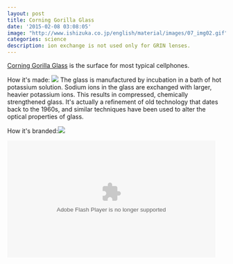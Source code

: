 ```yaml
---
layout: post
title: Corning Gorilla Glass
date: '2015-02-08 03:08:05'
image: "http://www.ishizuka.co.jp/english/material/images/07_img02.gif"
categories: science
description: ion exchange is not used only for GRIN lenses.
---
```


[Corning Gorilla Glass](http://www.corninggorillaglass.com/) is the surface for most typical cellphones.  

How it's made: ![](http://www.ishizuka.co.jp/english/material/images/07_img02.gif)
The glass is manufactured by incubation in a bath of hot potassium solution. Sodium ions in the glass are exchanged with larger, heavier potassium ions. This results in compressed, chemically strengthened glass.  It's actually a refinement of old technology that dates back to the 1960s, and similar techniques have been used to alter the optical properties of glass.

How it's branded:![](http://www.corninggorillaglass.com/uploads/kcfinder/images/VidVic2.jpg)

<object id="flashObj" width="480" height="270" classid="clsid:D27CDB6E-AE6D-11cf-96B8-444553540000" codebase="http://download.macromedia.com/pub/shockwave/cabs/flash/swflash.cab#version=9,0,47,0"><param name="movie" value="http://c.brightcove.com/services/viewer/federated_f9?isVid=1&isUI=1" /><param name="bgcolor" value="#FFFFFF" /><param name="flashVars" value="videoId=713927919001&playerID=625505125001&playerKey=AQ~~,AAAAkVHRxYE~,tk4-uogNPTL8DvW4rWbX-hN95sv6ZKg3&domain=embed&dynamicStreaming=true" /><param name="base" value="http://admin.brightcove.com" /><param name="seamlesstabbing" value="false" /><param name="allowFullScreen" value="true" /><param name="swLiveConnect" value="true" /><param name="allowScriptAccess" value="always" /><embed src="http://c.brightcove.com/services/viewer/federated_f9?isVid=1&isUI=1" bgcolor="#FFFFFF" flashVars="videoId=713927919001&playerID=625505125001&playerKey=AQ~~,AAAAkVHRxYE~,tk4-uogNPTL8DvW4rWbX-hN95sv6ZKg3&domain=embed&dynamicStreaming=true" base="http://admin.brightcove.com" name="flashObj" width="480" height="270" seamlesstabbing="false" type="application/x-shockwave-flash" allowFullScreen="true" allowScriptAccess="always" swLiveConnect="true" pluginspage="http://www.macromedia.com/shockwave/download/index.cgi?P1_Prod_Version=ShockwaveFlash"></embed></object>
